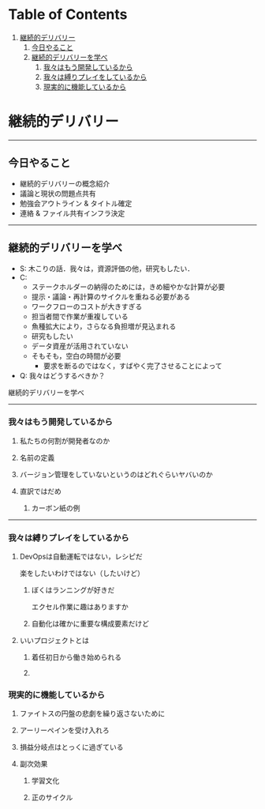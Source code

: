 
# Table of Contents

1.  [継続的デリバリー](#org0f88966)
    1.  [今日やること](#org798ce5e)
    2.  [継続的デリバリーを学べ](#orgcc90251)
        1.  [我々はもう開発しているから](#org3edadf1)
        2.  [我々は縛りプレイをしているから](#org607cd34)
        3.  [現実的に機能しているから](#org682014b)


# 継続的デリバリー

---
## 今日やること

-   継続的デリバリーの概念紹介
-   議論と現状の問題点共有
-   勉強会アウトライン & タイトル確定
-   連絡 & ファイル共有インフラ決定
---

## 継続的デリバリーを学べ

-   S: 木こりの話．我々は，資源評価の他，研究もしたい．
-   C:
    -   ステークホルダーの納得のためには，きめ細やかな計算が必要
    -   提示・議論・再計算のサイクルを重ねる必要がある
    -   ワークフローのコストが大きすぎる
    -   担当者間で作業が重複している
    -   魚種拡大により，さらなる負担増が見込まれる
    -   研究もしたい
    -   データ資産が活用されていない
    -   そもそも，空白の時間が必要
        -   要求を断るのではなく，すばやく完了させることによって
-   Q: 我々はどうするべきか？

継続的デリバリーを学べ

---

### 我々はもう開発しているから

1.  私たちの何割が開発者なのか

2.  名前の定義

3.  バージョン管理をしていないというのはどれぐらいヤバいのか

4.  直訳ではだめ

    1.  カーボン紙の例
---


### 我々は縛りプレイをしているから

1.  DevOpsは自動運転ではない，レシピだ

    楽をしたいわけではない（したいけど）
    
    1.  ぼくはランニングが好きだ
    
        エクセル作業に趣はありますか
    
    2.  自動化は確かに重要な構成要素だけど

2.  いいプロジェクトとは

    1.  着任初日から働き始められる
    
    2.  


### 現実的に機能しているから

1.  ファイトスの円盤の悲劇を繰り返さないために

2.  アーリーペインを受け入れろ

3.  損益分岐点はとっくに過ぎている

4.  副次効果

    1.  学習文化
    
    2.  正のサイクル

